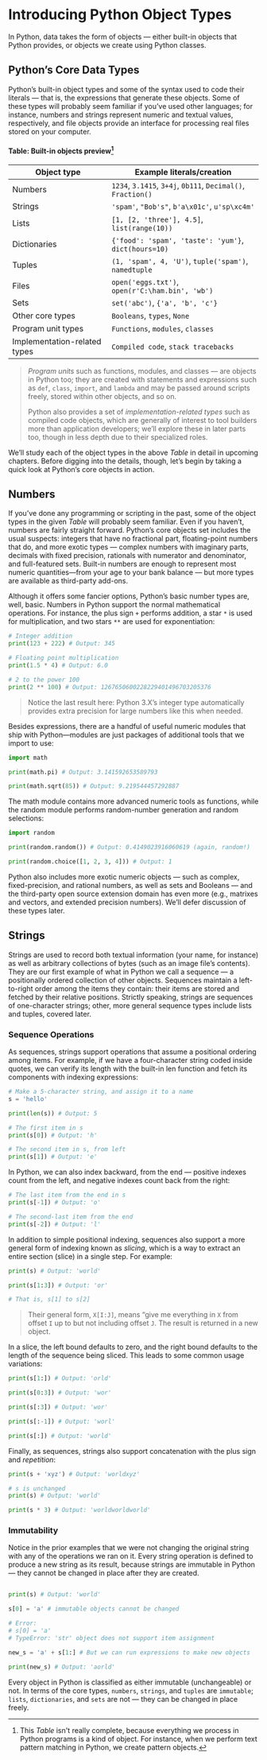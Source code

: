 # Introducing Python Object Types

In Python, data takes the form of objects — either built-in objects that Python provides, or objects we create using Python classes.

## Python’s Core Data Types

Python’s built-in object types and some of the syntax used to code their literals — that is, the expressions that generate these objects. Some of these types will probably seem familiar if you’ve used other languages; for instance, numbers and strings represent numeric and textual values, respectively, and file objects provide an interface for processing real files stored on your computer.  

#### Table: Built-in objects preview[^bignote] 
| Object type | Example literals/creation |
|-------------|---------------------------|
| Numbers | `1234`, `3.1415`, `3+4j`, `0b111`, `Decimal()`, `Fraction()` |
| Strings | `'spam'`, `"Bob's"`, `b'a\x01c'`, `u'sp\xc4m'` |
| Lists | `[1, [2, 'three'], 4.5]`, `list(range(10))` |
| Dictionaries | `{'food': 'spam', 'taste': 'yum'}`, `dict(hours=10)` |
| Tuples | `(1, 'spam', 4, 'U')`, `tuple('spam')`, `namedtuple` |
| Files | `open('eggs.txt')`, `open(r'C:\ham.bin', 'wb')` |
| Sets | `set('abc')`, `{'a', 'b', 'c'}` |
| Other core types | `Booleans`, `types`, `None` |
| Program unit types | `Functions`, `modules`, `classes` |
| Implementation-related types | `Compiled code`, `stack tracebacks` |  

>*Program units* such as functions, modules, and classes — are objects in Python too; they are created with statements and expressions such as `def`, `class`, `import`, and `lambda` and may be passed around scripts freely, stored within other objects, and so on.  
>
>Python also provides a set of *implementation-related types* such as compiled code objects, which are generally of interest to tool builders more than application developers; we’ll explore these in later parts too, though in less depth due to their specialized roles.

[^bignote]: This *Table* isn't really complete, because everything we process in Python programs is a kind of object. For instance, when we perform text pattern matching in Python, we create pattern objects.

We’ll study each of the object types in the above *Table* in detail in upcoming chapters. Before digging into the details, though, let’s begin by taking a quick look at Python’s core objects in action.  

## Numbers

If you’ve done any programming or scripting in the past, some of the object types in the given *Table* will probably seem familiar. Even if you haven’t, numbers are fairly straight forward. Python’s core objects set includes the usual suspects: integers that have no fractional part, floating-point numbers that do, and more exotic types — complex numbers with imaginary parts,  decimals with fixed precision, rationals with numerator and denominator, and full-featured sets. Built-in numbers are enough to represent most numeric quantities—from your age to your bank balance — but more types are available as third-party add-ons.  

Although it offers some fancier options, Python’s basic number types are, well, basic. Numbers in Python support the normal mathematical operations. For instance, the plus sign `+` performs addition, a star `*` is used for multiplication, and two stars `**` are used for exponentiation:

```python
# Integer addition
print(123 + 222) # Output: 345

# Floating point multiplication
print(1.5 * 4) # Output: 6.0

# 2 to the power 100
print(2 ** 100) # Output: 1267650600228229401496703205376
```

>Notice the last result here: Python 3.X’s integer type automatically provides extra precision for large numbers like this when needed.  

Besides expressions, there are a handful of useful numeric modules that ship with Python—modules are just packages of additional tools that we import to use:  

```python
import math

print(math.pi) # Output: 3.141592653589793

print(math.sqrt(85)) # Output: 9.219544457292887

```  

The math module contains more advanced numeric tools as functions, while the random module performs random-number generation and random selections:

```python
import random

print(random.random()) # Output: 0.4149023916060619 (again, random!)

print(random.choice([1, 2, 3, 4])) # Output: 1
```  

Python also includes more exotic numeric objects — such as complex, fixed-precision, and rational numbers, as well as sets and Booleans — and the third-party open source extension domain has even more (e.g., matrixes and vectors, and extended precision numbers). We’ll defer discussion of these types later.

## Strings

Strings are used to record both textual information (your name, for instance) as well as arbitrary collections of bytes (such as an image file’s contents). They are our first example of what in Python we call a sequence — a positionally ordered collection of other objects. Sequences maintain a left-to-right order among the items they contain: their items are stored and fetched by their relative positions. Strictly speaking, strings are sequences of one-character strings; other, more general sequence types include lists and tuples, covered later.  

### Sequence Operations

As sequences, strings support operations that assume a positional ordering among items. For example, if we have a four-character string coded inside quotes, we can verify its length with the built-in len function and fetch its components with indexing expressions:

```python
# Make a 5-character string, and assign it to a name
s = 'hello'

print(len(s)) # Output: 5

# The first item in s
print(s[0]) # Output: 'h'

# The second item in s, from left
print(s[1]) # Output: 'e'
```  

In Python, we can also index backward, from the end — positive indexes count from the left, and negative indexes count back from the right:

```python
# The last item from the end in s
print(s[-1]) # Output: 'o'

# The second-last item from the end
print(s[-2]) # Output: 'l'

```  

In addition to simple positional indexing, sequences also support a more general form of indexing known as *slicing*, which is a way to extract an entire section (slice) in a single step. For example:

```python
print(s) # Output: 'world'

print(s[1:3]) # Output: 'or' 

# That is, s[1] to s[2]
```
>Their general form, `X[I:J]`, means “give me everything in `X` from offset `I` up to but not including offset `J`. The result is returned in a new object.  

In a slice, the left bound defaults to zero, and the right bound defaults to the length of the sequence being sliced. This leads to some common usage variations:

```python
print(s[1:]) # Output: 'orld'

print(s[0:3]) # Output: 'wor'

print(s[:3]) # Output: 'wor'

print(s[:-1]) # Output: 'worl'

print(s[:]) # Output: 'world'
```  

Finally, as sequences, strings also support concatenation with the plus sign and *repetition*:

```python
print(s + 'xyz') # Output: 'worldxyz'

# s is unchanged
print(s) # Output: 'world'

print(s * 3) # Output: 'worldworldworld'
```  

### Immutability

Notice in the prior examples that we were not changing the original string with any of the operations we ran on it. Every string operation is defined to produce a new string as its result, because strings are immutable in Python — they cannot be changed in place after they are created.

```python

print(s) # Output: 'world'

s[0] = 'a' # immutable objects cannot be changed

# Error: 
# s[0] = 'a'
# TypeError: 'str' object does not support item assignment

new_s = 'a' + s[1:] # But we can run expressions to make new objects

print(new_s) # Output: 'aorld'
```  

Every object in Python is classified as either immutable (unchangeable) or not. In terms of the core types, `numbers`, `strings`, and `tuples` are `immutable`; `lists`, `dictionaries`, and `sets` are not — they can be changed in place freely.